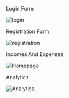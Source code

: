 Login Form 

![login](https://github.com/user-attachments/assets/939fa306-b6cf-4745-ae04-c839d41bb570)

Registration Form

![registration](https://github.com/user-attachments/assets/f5d1321c-a607-4020-a8b1-868325633fd3)

Incomes And Expenses

![Homepage](https://github.com/user-attachments/assets/d0e73713-e758-406e-87ad-9338edb9b643)

Analytics

![Analytics](https://github.com/user-attachments/assets/aac1f918-dba2-4d14-a2e8-117c97997095)

